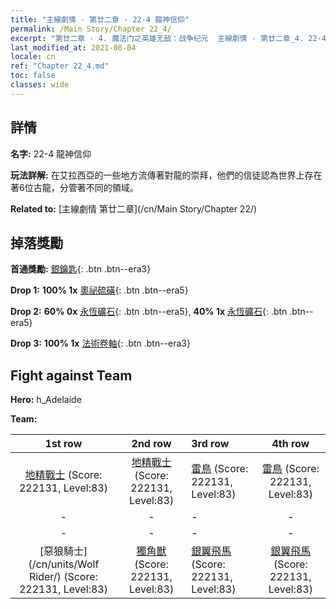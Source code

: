 ```yaml
---
title: "主線劇情 - 第廿二章 - 22-4 龍神信仰"
permalink: /Main Story/Chapter 22_4/
excerpt: "第廿二章 - 4. 魔法门之英雄无敌：战争纪元  主線劇情 - 第廿二章_4. 22-4 龍神信仰"
last_modified_at: 2021-08-04
locale: cn
ref: "Chapter 22_4.md"
toc: false
classes: wide
---
```


## 詳情

 **名字:** 22-4 龍神信仰

 **玩法詳解:** 在艾拉西亞的一些地方流傳著對龍的崇拜，他們的信徒認為世界上存在著6位古龍，分管著不同的領域。

 **Related to:** [主線劇情 第廿二章](/cn/Main Story/Chapter 22/)

## 掉落獎勵

 **首通獎勵:** [銀鑰匙](/cn/Items/con_693/){: .btn .btn--era3}

 **Drop 1:** **100% 1x** [奧祕硫磺](/cn/Items/mat_78/){: .btn .btn--era5}

 **Drop 2:** **60% 0x** [永恆礦石](/cn/Items/mat_68/){: .btn .btn--era5}, **40% 1x** [永恆礦石](/cn/Items/mat_68/){: .btn .btn--era5}

 **Drop 3:** **100% 1x** [法術卷軸](/cn/Items/con_694/){: .btn .btn--era3}


## Fight against Team
 **Hero:** h_Adelaide

 **Team:**


  | 1st row | 2nd row | 3rd row | 4th row |
  |:----:|:----:|:----|:----:|
  | [地精戰士](/cn/units/Goblin/) (Score: 222131, Level:83)  | [地精戰士](/cn/units/Goblin/) (Score: 222131, Level:83)  | [雷鳥](/cn/units/Roc/) (Score: 222131, Level:83)  | [雷鳥](/cn/units/Roc/) (Score: 222131, Level:83)  |
  | - | - | - | - |
  | - | - | - | - |
  | [惡狼騎士](/cn/units/Wolf Rider/) (Score: 222131, Level:83)  | [獨角獸](/cn/units/Unicorn/) (Score: 222131, Level:83)  | [銀翼飛馬](/cn/units/Pegasus/) (Score: 222131, Level:83)  | [銀翼飛馬](/cn/units/Pegasus/) (Score: 222131, Level:83)  |


